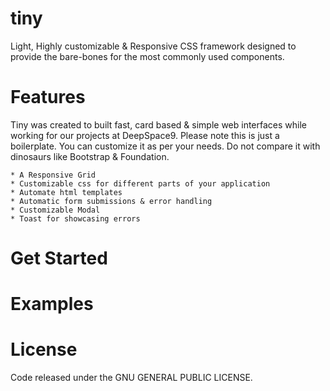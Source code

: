 # tiny
Light, Highly customizable &amp; Responsive CSS framework designed to provide the bare-bones for the most commonly used components.

# Features
Tiny was created to built fast, card based & simple web interfaces while working for our projects at DeepSpace9. Please note this is just a boilerplate. You can customize it as per your needs. Do not compare it with dinosaurs like Bootstrap & Foundation.

    * A Responsive Grid
    * Customizable css for different parts of your application
    * Automate html templates
    * Automatic form submissions & error handling
    * Customizable Modal
    * Toast for showcasing errors

# Get Started

# Examples

# License
Code released under the GNU GENERAL PUBLIC LICENSE.
